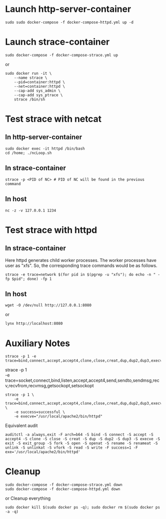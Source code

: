 # Launch http-server-container
```
sudo sudo docker-compose -f docker-compose-httpd.yml up -d
```
# Launch strace-container
```
sudo docker-compose -f docker-compose-strace.yml up
```
or 
```
sudo docker run -it \
	--name strace \
	--pid=container:httpd \
	--net=container:httpd \
	--cap-add sys_admin \
	--cap-add sys_ptrace \
	strace /bin/sh
```
# Test strace with netcat
## In http-server-container 
```
sudo docker exec -it httpd /bin/bash
cd /home; ./ncLoop.sh
```
## In strace-container
```
strace -p <PID of NC> # PID of NC will be found in the previous command
```
## In host
```
nc -z -v 127.0.0.1 1234
```

# Test strace with httpd
## In strace-container
Here httpd generates child worker processes. The worker processes have user as "xfs". So, the corresponding trace commands would be as follows.
```
strace -e trace=network $(for pid in $(pgrep -u "xfs"); do echo -n " -fp $pid"; done) -fp 1
```
## In host
```
wget -O /dev/null http://127.0.0.1:8080
```
or
```
lynx http://localhost:8080
```
# Auxiliary Notes

```
strace -p 1 -e trace=bind,connect,accept,accept4,clone,close,creat,dup,dup2,dup3,execve,exit,exit_group,fork,open,openat,rename,renameat,unlink,unlinkat,vfork,read,write
```
strace -p 1 \
    -e trace=socket,connect,bind,listen,accept,accept4,send,sendto,sendmsg,recv,recvfrom,recvmsg,getsockopt,setsockopt


```
strace -p 1 \
    -e trace=bind,connect,accept,accept4,clone,close,creat,dup,dup2,dup3,execve,exit,exit_group,fork,open,openat,rename,renameat,unlink,unlinkat,vfork,read,write \
    -e success=successful \
    -e execve="/usr/local/apache2/bin/httpd"

```

Equivalent audit 

```
auditctl -a always,exit -F arch=b64 -S bind -S connect -S accept -S accept4 -S clone -S close -S creat -S dup -S dup2 -S dup3 -S execve -S exit -S exit_group -S fork -S open -S openat -S rename -S renameat -S unlink -S unlinkat -S vfork -S read -S write -F success=1 -F exe='/usr/local/apache2/bin/httpd'
```
# Cleanup
```
sudo docker-compose -f docker-compose-strace.yml down
sudo docker-compose -f docker-compose-httpd.yml down
```
or Cleanup everything
```
sudo docker kill $(sudo docker ps -q); sudo docker rm $(sudo docker ps -a -q)
```